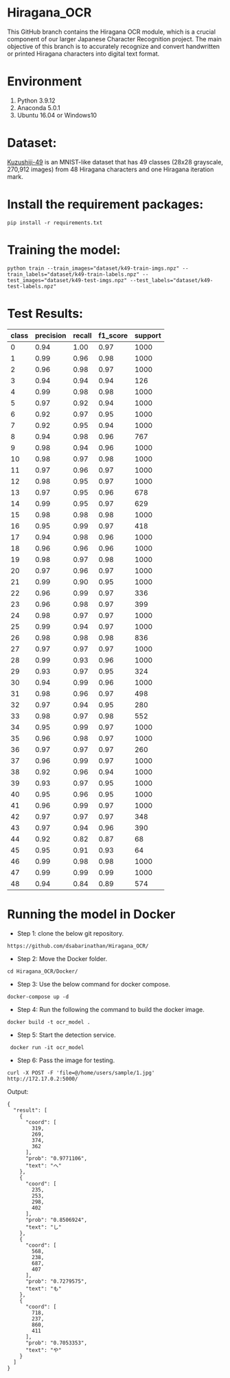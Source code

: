 # Hiragana_OCR

This GitHub branch contains the Hiragana OCR module, which is a crucial component of our larger Japanese Character Recognition project. The main objective of this branch is to accurately recognize and convert handwritten or printed Hiragana characters into digital text format. 

# Environment

1. Python 3.9.12
2. Anaconda 5.0.1
3. Ubuntu 16.04 or Windows10

# Dataset:
[Kuzushiji-49](https://github.com/rois-codh/kmnist) is an MNIST-like dataset that has 49 classes (28x28 grayscale, 270,912 images) from 48 Hiragana characters and one Hiragana iteration mark.

# Install the requirement packages:

```
pip install -r requirements.txt

```
# Training the model:

```
python train --train_images="dataset/k49-train-imgs.npz" --train_labels="dataset/k49-train-labels.npz" --test_images="dataset/k49-test-imgs.npz" --test_labels="dataset/k49-test-labels.npz"
```
# Test Results:

| class | precision | recall | f1_score | support |
|-------|-----------|--------|----------|---------|
| 0     | 0.94      | 1.00   | 0.97     | 1000    |
| 1     | 0.99      | 0.96   | 0.98     | 1000    |
| 2     | 0.96      | 0.98   | 0.97     | 1000    |
| 3     | 0.94      | 0.94   | 0.94     | 126     |
| 4     | 0.99      | 0.98   | 0.98     | 1000    |
| 5     | 0.97      | 0.92   | 0.94     | 1000    |
| 6     | 0.92      | 0.97   | 0.95     | 1000    |
| 7     | 0.92      | 0.95   | 0.94     | 1000    |
| 8     | 0.94      | 0.98   | 0.96     | 767     |
| 9     | 0.98      | 0.94   | 0.96     | 1000    |
| 10    | 0.98      | 0.97   | 0.98     | 1000    |
| 11    | 0.97      | 0.96   | 0.97     | 1000    |
| 12    | 0.98      | 0.95   | 0.97     | 1000    |
| 13    | 0.97      | 0.95   | 0.96     | 678     |
| 14    | 0.99      | 0.95   | 0.97     | 629     |
| 15    | 0.98      | 0.98   | 0.98     | 1000    |
| 16    | 0.95      | 0.99   | 0.97     | 418     |
| 17    | 0.94      | 0.98   | 0.96     | 1000    |
| 18    | 0.96      | 0.96   | 0.96     | 1000    |
| 19    | 0.98      | 0.97   | 0.98     | 1000    |
| 20    | 0.97      | 0.96   | 0.97     | 1000    |
| 21    | 0.99      | 0.90   | 0.95     | 1000    |
| 22    | 0.96      | 0.99   | 0.97     | 336     |
| 23    | 0.96      | 0.98   | 0.97     | 399     |
| 24    | 0.98      | 0.97   | 0.97     | 1000    |
| 25    | 0.99      | 0.94   | 0.97     | 1000    |
| 26    | 0.98      | 0.98   | 0.98     | 836     |
| 27    | 0.97      | 0.97   | 0.97     | 1000    |
| 28    | 0.99      | 0.93   | 0.96     | 1000    |
| 29    | 0.93      | 0.97   | 0.95     | 324     |
| 30    | 0.94      | 0.99   | 0.96     | 1000    |
| 31    | 0.98      | 0.96   | 0.97     | 498     |
| 32    | 0.97      | 0.94   | 0.95     | 280     |
| 33    | 0.98      | 0.97   | 0.98     | 552     |
| 34    | 0.95      | 0.99   | 0.97     | 1000    |
| 35    | 0.96      | 0.98   | 0.97     | 1000    |
| 36    | 0.97      | 0.97   | 0.97     | 260     |
| 37    | 0.96      | 0.99   | 0.97     | 1000    |
| 38    | 0.92      | 0.96   | 0.94     | 1000    |
| 39    | 0.93      | 0.97   | 0.95     | 1000    |
| 40    | 0.95      | 0.96   | 0.95     | 1000    |
| 41    | 0.96      | 0.99   | 0.97     | 1000    |
| 42    | 0.97      | 0.97   | 0.97     | 348     |
| 43    | 0.97      | 0.94   | 0.96     | 390     |
| 44    | 0.92      | 0.82   | 0.87     | 68      |
| 45    | 0.95      | 0.91   | 0.93     | 64      |
| 46    | 0.99      | 0.98   | 0.98     | 1000    |
| 47    | 0.99      | 0.99   | 0.99     | 1000    |
| 48    | 0.94      | 0.84   | 0.89     | 574     |

# Running the model in Docker


- Step 1: clone the below git repository. 

```
https://github.com/dsabarinathan/Hiragana_OCR/
```

- Step 2: Move the Docker folder.

```
cd Hiragana_OCR/Docker/

```


- Step 3: Use the below command for docker compose.

```
docker-compose up -d
```
- Step 4: Run the following the command to build the docker image.

```
docker build -t ocr_model .
```
- Step 5: Start the detection service. 

```
 docker run -it ocr_model
```

- Step 6: Pass the image for testing. 

```
curl -X POST -F 'file=@/home/users/sample/1.jpg' http://172.17.0.2:5000/

```


Output:

```
{
  "result": [
    {
      "coord": [
        319,
        269,
        374,
        362
      ],
      "prob": "0.9771106",
      "text": "へ"
    },
    {
      "coord": [
        235,
        253,
        298,
        402
      ],
      "prob": "0.8506924",
      "text": "し"
    },
    {
      "coord": [
        568,
        238,
        687,
        407
      ],
      "prob": "0.7279575",
      "text": "も"
    },
    {
      "coord": [
        718,
        237,
        860,
        411
      ],
      "prob": "0.7053353",
      "text": "や"
    }
  ]
}

```

